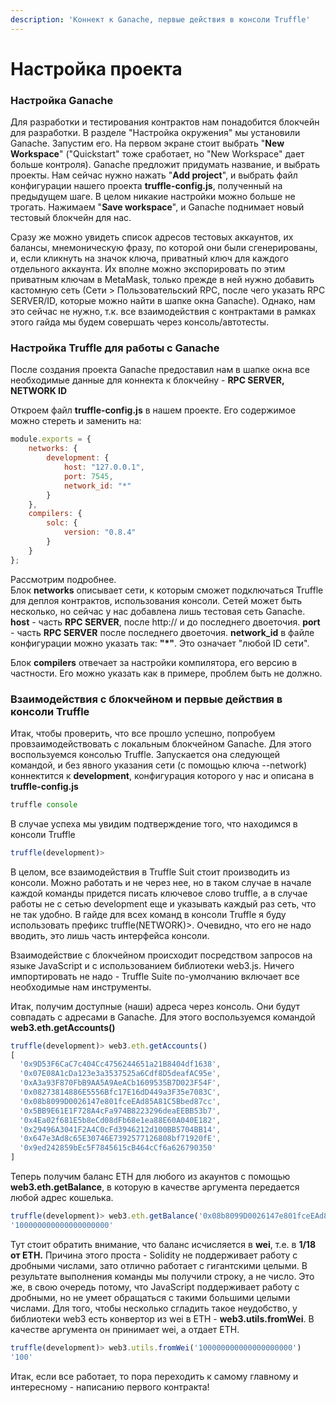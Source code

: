 ```yaml
---
description: 'Коннект к Ganache, первые действия в консоли Truffle'
---
```


# Настройка проекта

### Настройка Ganache

Для разработки и тестирования контрактов нам понадобится блокчейн для разработки. В разделе "Настройка окружения" мы установили Ganache. Запустим его. На первом экране стоит выбрать "**New Workspace**" \("Quickstart" тоже сработает, но "New Workspace" дает больше контроля\). Ganache предложит придумать название, и выбрать проекты. Нам сейчас нужно нажать "**Add project**", и выбрать файл конфигурации нашего проекта **truffle-config.js**, полученный на предыдущем шаге. В целом никакие настройки можно больше не трогать. Нажимаем "**Save workspace**", и Ganache поднимает новый тестовый блокчейн для нас.

Сразу же можно увидеть список адресов тестовых аккаунтов, их балансы, мнемоническую фразу, по которой они были сгенерированы, и, если кликнуть на значок ключа, приватный ключ для каждого отдельного аккаунта. Их вполне можно экспорировать по этим приватным ключам в MetaMask, только прежде в ней нужно добавить кастомную сеть \(Сети &gt; Пользовательский RPC, после чего указать RPC SERVER/ID, которые можно найти в шапке окна Ganache\). Однако, нам это сейчас не нужно, т.к. все взаимодействия с контрактами в рамках этого гайда мы будем совершать через консоль/автотесты.

### Настройка Truffle для работы с Ganache

После создания проекта Ganache предоставил нам в шапке окна все необходимые данные для коннекта к блокчейну - **RPC SERVER, NETWORK ID**

Откроем файл **truffle-config.js** в нашем проекте. Его содержимое можно стереть и заменить на:

```javascript
module.exports = {
    networks: {
        development: {
            host: "127.0.0.1",
            port: 7545,
            network_id: "*"
        }
    },
    compilers: {
        solc: {
            version: "0.8.4"
        }
    }
};
```

Рассмотрим подробнее.  
Блок **networks** описывает сети, к которым сможет подключаться Truffle для деплоя контрактов, использования консоли. Сетей может быть несколько, но сейчас у нас добавлена лишь тестовая сеть Ganache. **host** - часть **RPC SERVER**, после http:// и до последнего двоеточия. **port** - часть **RPC SERVER** после последнего двоеточия. **network\_id** в файле конфигурации можно указать так: **"\*"**. Это означает "любой ID сети".  
  
Блок **compilers** отвечает за настройки компилятора, его версию в частности. Его можно указать как в примере, проблем быть не должно.

### Взаимодействия с блокчейном и первые действия в консоли Truffle

Итак, чтобы проверить, что все прошло успешно, попробуем провзаимодействовать с локальным блокчейном Ganache. Для этого воспользуемся консолью Truffle. Запускается она следующей командой, и без явного указания сети \(с помощью ключа --network\) коннектится к **development**, конфигурация которого у нас и описана в **truffle-config.js**

```javascript
truffle console
```

В случае успеха мы увидим подтверждение того, что находимся в консоли Truffle

```javascript
truffle(development)> 
```

В целом, все взаимодействия в Truffle Suit стоит производить из консоли. Можно работать и не через нее, но в таком случае в начале каждой команды придется писать ключевое слово truffle, а в случае работы не с сетью development еще и указывать каждый раз сеть, что не так удобно. В гайде для всех команд в консоли Truffle я буду использовать префикс truffle\(NETWORK\)&gt;. Очевидно, что его не надо вводить, это лишь часть интерфейса консоли.

Взаимодействие с блокчейном происходит посредством запросов на языке JavaScript и с использованием библиотеки web3.js. Ничего импортировать не надо - Truffle Suite по-умолчанию включает все необходимые нам инструменты.

Итак, получим доступные \(наши\) адреса через консоль. Они будут совпадать с адресами в Ganache. Для этого воспользуемся командой **web3.eth.getAccounts\(\)**

```javascript
truffle(development)> web3.eth.getAccounts()
[
  '0x9D53F6CaC7c404Cc4756244651a21B8404df1638',
  '0x07E08A1cDa123e3a3537525a6Cdf8D5deafAC95e',
  '0xA3a93F870FbB9AA5A9AeACb1609535B7D023F54F',
  '0x08273814886E5556Bfc17E16dD449a3F35e7083C',
  '0x08b8099D0026147e801fceEAd85A81C5Bbed87cc',
  '0x5BB9E61E1F728A4cFa974B8223296deaEEBB53b7',
  '0x4Ea02f681E5b8eCd08dFb68e1ea88E60A040E182',
  '0x29496A3041F2A4C0cFd3946212d100BB5704BB14',
  '0x647e3Ad8c65E30746E7392577126808bf71920fE',
  '0x9ed242859bEc5F7845615cB464cCf6a626790350'
]
```

Теперь получим баланс ETH для любого из акаунтов с помощью **web3.eth.getBalance**, в которую в качестве аргумента передается любой адрес кошелька.

```javascript
truffle(development)> web3.eth.getBalance('0x08b8099D0026147e801fceEAd85A81C5Bbed87cc')
'100000000000000000000'
```

Тут стоит обратить внимание, что баланс исчисляется в **wei**, т.е. в **1/18 от ETH.** Причина этого проста - Solidity не поддерживает работу с дробными числами, зато отлично работает с гигантскими целыми. В результате выполнения команды мы получили строку, а не число. Это же, в свою очередь потому, что JavaScript поддерживает работу с дробными, но не умеет обращаться с такими большими целыми числами. Для того, чтобы несколько сгладить такое неудобство, у библиотеки web3 есть конвертор из wei в  ETH - **web3.utils.fromWei**. В качестве аргумента он принимает wei, а отдает ETH.

```javascript
truffle(development)> web3.utils.fromWei('100000000000000000000')
'100'
```

Итак, если все работает, то пора переходить к самому главному и интересному - написанию первого контракта!

